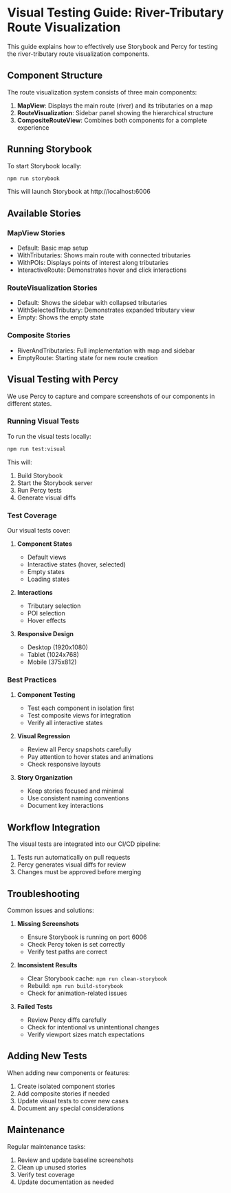 # Visual Testing Guide: River-Tributary Route Visualization

This guide explains how to effectively use Storybook and Percy for testing the river-tributary route visualization components.

## Component Structure

The route visualization system consists of three main components:

1. **MapView**: Displays the main route (river) and its tributaries on a map
2. **RouteVisualization**: Sidebar panel showing the hierarchical structure
3. **CompositeRouteView**: Combines both components for a complete experience

## Running Storybook

To start Storybook locally:

```bash
npm run storybook
```

This will launch Storybook at http://localhost:6006

## Available Stories

### MapView Stories
- Default: Basic map setup
- WithTributaries: Shows main route with connected tributaries
- WithPOIs: Displays points of interest along tributaries
- InteractiveRoute: Demonstrates hover and click interactions

### RouteVisualization Stories
- Default: Shows the sidebar with collapsed tributaries
- WithSelectedTributary: Demonstrates expanded tributary view
- Empty: Shows the empty state

### Composite Stories
- RiverAndTributaries: Full implementation with map and sidebar
- EmptyRoute: Starting state for new route creation

## Visual Testing with Percy

We use Percy to capture and compare screenshots of our components in different states.

### Running Visual Tests

To run the visual tests locally:

```bash
npm run test:visual
```

This will:
1. Build Storybook
2. Start the Storybook server
3. Run Percy tests
4. Generate visual diffs

### Test Coverage

Our visual tests cover:

1. **Component States**
   - Default views
   - Interactive states (hover, selected)
   - Empty states
   - Loading states

2. **Interactions**
   - Tributary selection
   - POI selection
   - Hover effects

3. **Responsive Design**
   - Desktop (1920x1080)
   - Tablet (1024x768)
   - Mobile (375x812)

### Best Practices

1. **Component Testing**
   - Test each component in isolation first
   - Test composite views for integration
   - Verify all interactive states

2. **Visual Regression**
   - Review all Percy snapshots carefully
   - Pay attention to hover states and animations
   - Check responsive layouts

3. **Story Organization**
   - Keep stories focused and minimal
   - Use consistent naming conventions
   - Document key interactions

## Workflow Integration

The visual tests are integrated into our CI/CD pipeline:

1. Tests run automatically on pull requests
2. Percy generates visual diffs for review
3. Changes must be approved before merging

## Troubleshooting

Common issues and solutions:

1. **Missing Screenshots**
   - Ensure Storybook is running on port 6006
   - Check Percy token is set correctly
   - Verify test paths are correct

2. **Inconsistent Results**
   - Clear Storybook cache: `npm run clean-storybook`
   - Rebuild: `npm run build-storybook`
   - Check for animation-related issues

3. **Failed Tests**
   - Review Percy diffs carefully
   - Check for intentional vs unintentional changes
   - Verify viewport sizes match expectations

## Adding New Tests

When adding new components or features:

1. Create isolated component stories
2. Add composite stories if needed
3. Update visual tests to cover new cases
4. Document any special considerations

## Maintenance

Regular maintenance tasks:

1. Review and update baseline screenshots
2. Clean up unused stories
3. Verify test coverage
4. Update documentation as needed 